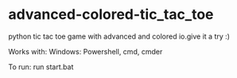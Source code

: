 # advanced-colored-tic_tac_toe
python tic tac toe game with advanced and colored io.give it a try :)

Works with: Windows: Powershell, cmd, cmder

To run: run start.bat
